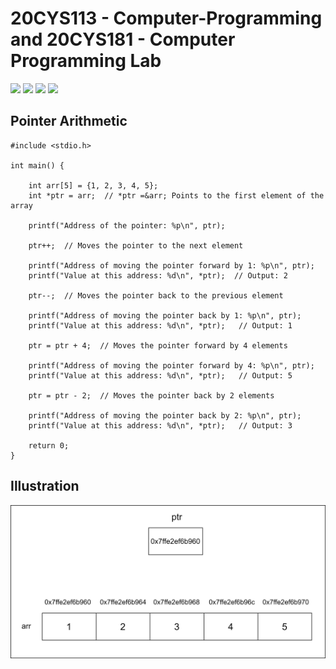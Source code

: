 # 20CYS113 - Computer-Programming and 20CYS181 - Computer Programming Lab 
![](https://img.shields.io/badge/Batch-22CYS-lightgreen) ![](https://img.shields.io/badge/UG-blue) ![](https://img.shields.io/badge/Subject-CP-blue)
![](https://img.shields.io/badge/-HPOJ-brown)

## Pointer Arithmetic 

```
#include <stdio.h>

int main() {

	int arr[5] = {1, 2, 3, 4, 5};
	int *ptr = arr;  // *ptr =&arr; Points to the first element of the array

	printf("Address of the pointer: %p\n", ptr); 
	
	ptr++;  // Moves the pointer to the next element
	
	printf("Address of moving the pointer forward by 1: %p\n", ptr); 
	printf("Value at this address: %d\n", *ptr);  // Output: 2

	ptr--;  // Moves the pointer back to the previous element

	printf("Address of moving the pointer back by 1: %p\n", ptr);
	printf("Value at this address: %d\n", *ptr);   // Output: 1
	
	ptr = ptr + 4;  // Moves the pointer forward by 4 elements

	printf("Address of moving the pointer forward by 4: %p\n", ptr);
	printf("Value at this address: %d\n", *ptr);   // Output: 5
	
	ptr = ptr - 2;  // Moves the pointer back by 2 elements

	printf("Address of moving the pointer back by 2: %p\n", ptr);
	printf("Value at this address: %d\n", *ptr);   // Output: 3

	return 0;
}

```

## Illustration

<p align="center">
	<img src="../Assets/image/Pointer_Arithmetic.png" width=1200 />
</p>
